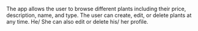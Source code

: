 The app allows the user to browse different plants including their price, description, name, and type. The user can create, edit, or delete plants at any time. He/ She can also edit or delete his/ her profile.
